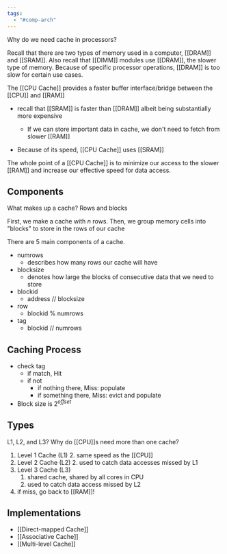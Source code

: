 ```yaml
---
tags:
  - "#comp-arch"
---
```

Why do we need cache in processors?

Recall that there are two types of memory used in a computer, [[DRAM]] and [[SRAM]]. Also recall that [[DIMM]] modules use [[DRAM]], the slower type of memory. Because of specific processor operations, [[DRAM]] is too slow for certain use cases. 

The [[CPU Cache]] provides a faster buffer interface/bridge between the [[CPU]] and [[RAM]]
- recall that [[SRAM]] is faster than [[DRAM]] albeit being substantially more expensive
	- If we can store important data in cache, we don't need to fetch from slower [[RAM]]
	
- Because of its speed, [[CPU Cache]] uses [[SRAM]]

The whole point of a [[CPU Cache]] is to minimize our access to the slower [[RAM]] and increase our effective speed for data access.
## Components
What makes up a cache? Rows and blocks

First, we make a cache with $n$ rows. Then, we group memory cells into "blocks" to store in the rows of our cache

There are 5 main components of a cache.
- numrows
	- describes how many rows our cache will have
- blocksize
	- denotes how large the blocks of consecutive data that we need to store
- blockid
	- address // blocksize
- row
	- blockid % numrows
- tag
	- blockid // numrows
## Caching Process
- check tag
	- if match, Hit
	- if not
		- if nothing there, Miss: populate
		- if something there, Miss: evict and populate
- Block size is $2^{offset}$
## Types
L1, L2, and L3? Why do [[CPU]]s need more than one cache?
1. Level 1 Cache (L1)
	2. same speed as the [[CPU]]
2. Level 2 Cache (L2)
	2. used to catch data accesses missed by L1
3. Level 3 Cache (L3)
	1. shared cache, shared by all cores in CPU
	2. used to catch data access missed by L2
5. if miss, go back to [[RAM]]!
## Implementations
- [[Direct-mapped Cache]]
- [[Associative Cache]]
- [[Multi-level Cache]]

